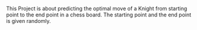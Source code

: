 This Project is about predicting the optimal move of a Knight from starting point to the end point in a chess board. The starting point and the end point is given randomly.
